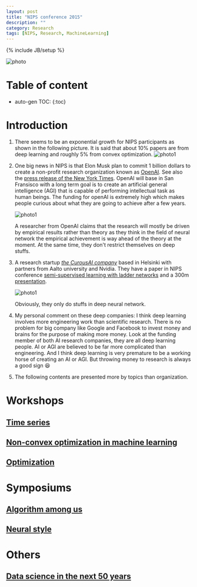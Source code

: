 ```yaml
---
layout: post
title: "NIPS conference 2015"
description: ""
category: Research
tags: [NIPS, Research, MachineLearning]
---
```

{% include JB/setup %}
<script type="text/javascript"
 src="http://cdn.mathjax.org/mathjax/latest/MathJax.js?config=TeX-AMS-MML_HTMLorMML">
</script>
 


![photo]({{site.url}}/myimages/ss_20160119_9.jpg)



# Table of content
* auto-gen TOC:
{:toc}

# Introduction

1. There seems to be an exponential growth for NIPS participants as shown in the following picture. It is said that about 10% papers are from deep learning and roughly 5% from convex optimization.
   ![photo1]({{site.url}}/myimages/ss_20160119_6.png)

1. One big news in NIPS is that Elon Musk plan to commit 1 billion dollars to create a non-profit research organization known as [OpenAI](https://openai.com/blog/introducing-openai/). See also the [press release of the New York Times](http://www.nytimes.com/2015/12/12/science/artificial-intelligence-research-center-is-founded-by-silicon-valley-investors.html?hpw&rref=technology&action=click&pgtype=Homepage&module=well-region&region=bottom-well&WT.nav=bottom-well&_r=1). OpenAI will base in San Fransisco with a long term goal is to create an artificial general intelligence (AGI) that is capable of performing intellectual task as human beings. The funding for openAI is extremely high which makes people curious about what they are going to achieve after a few years.

   ![photo1]({{site.url}}/myimages/ss_20160119_8.png)

   A researcher from OpenAI claims that the research will mostly be driven by empirical results rather than theory as they think in the field of neural network the empirical achievement is way ahead of the theory at the moment. At the same time, they don't restrict themselves on deep stuffs. 

1. A research startup [_the CurousAI company_](http://www.thecuriousaicompany.com/about/) based in Helsinki with partners from Aalto university and Nvidia. They have a paper in NIPS conference [semi-supervised learning with ladder networks](http://arxiv.org/abs/1507.02672) and a 300m [presentation](https://drive.google.com/file/d/0B5vNRvFfWLV9TjEteW4tYXJ4UWs/view?usp=sharing).

   ![photo1]({{site.url}}/myimages/ss_20160119_7.png)

   Obviously, they only do stuffs in deep neural network.

1. My personal comment on these deep companies: I think deep learning involves more engineering work than scientific research. There is no problem for big company like Google and Facebook to invest money and brains for the purpose of making more money. Look at the funding member of both AI research companies, they are all deep learning people. AI or AGI are believed to be far more complicated than engineering. And I think deep learning is very premature to be a working horse of creating an AI or AGI. But throwing money to research is always a good sign :laughing:

1. The following contents are presented more by topics than organization. 

# Workshops

## [Time series]({{site.url}}/research/2015/12/25/notes-from-nips-time-series-workshop-2015/)

## [Non-convex optimization in machine learning]({{site.url}}/research/2015/12/26/notes-from-nips-2015-workshop-of-non-convex-optimization-in-machine-learning/)

## [Optimization]({{site.url}}/research/2016/01/19/cool-stuff-in-nips-2015-workshop---optimization/)

# Symposiums

## [Algorithm among us]({{site.url}}/research/2016/01/19/cool-stuff-in-nips-2015-symposium-algorithm-among-us/)

## [Neural style]({{site.url}}/research/2016/01/05/cool-thing-in-nips-2016---neural-style/)

# Others

## [Data science in the next 50 years]({{site.url}}/research/2015/12/31/data-science-in-the-next-50-years/)
